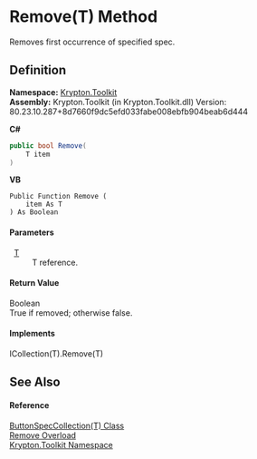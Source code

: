 # Remove(T) Method


Removes first occurrence of specified spec.



## Definition
**Namespace:** <a href="79d2eac2-21f4-54ff-7552-b20c33c30600.md">Krypton.Toolkit</a>  
**Assembly:** Krypton.Toolkit (in Krypton.Toolkit.dll) Version: 80.23.10.287+8d7660f9dc5efd033fabe008ebfb904beab6d444

**C#**
``` C#
public bool Remove(
	T item
)
```
**VB**
``` VB
Public Function Remove ( 
	item As T
) As Boolean
```



#### Parameters
<dl><dt>  <a href="f8e597ed-563e-9610-4f3a-2e5b9507f06f.md">T</a></dt><dd>T reference.</dd></dl>

#### Return Value
Boolean  
True if removed; otherwise false.

#### Implements
ICollection(T).Remove(T)  


## See Also


#### Reference
<a href="f8e597ed-563e-9610-4f3a-2e5b9507f06f.md">ButtonSpecCollection(T) Class</a>  
<a href="c87dc56a-a390-ff1f-2d4e-fd014d7ce0b4.md">Remove Overload</a>  
<a href="79d2eac2-21f4-54ff-7552-b20c33c30600.md">Krypton.Toolkit Namespace</a>  
